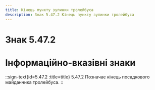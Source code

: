 ```yaml
---
title: Кінець пункту зупинки тролейбуса
description: Знак 5.47.2 Кінець пункту зупинки тролейбуса
---
```

# Знак 5.47.2
# Інформаційно-вказівні знаки
::sign-text{id=5.47.2 :title=title}
5.47.2 Позначає кінець посадкового майданчика тролейбуса.
::